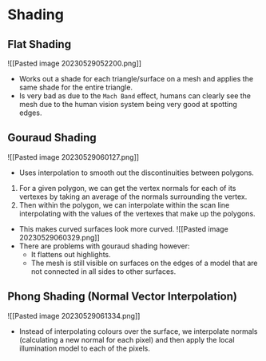 # Shading

## Flat Shading
![[Pasted image 20230529052200.png]]
* Works out a shade for each triangle/surface on a mesh and applies the same shade for the entire triangle.
* Is very bad as due to the `Mach Band` effect, humans can clearly see the mesh due to the human vision system being very good at spotting edges.

## Gouraud Shading
![[Pasted image 20230529060127.png]]
* Uses interpolation to smooth out the discontinuities between polygons.
1. For a given polygon, we can get the vertex normals for each of its vertexes by taking an average of the normals surrounding the vertex.
2. Then within the polygon, we can interpolate within the scan line interpolating with the values of the vertexes that make up the polygons.
* This makes curved surfaces look more curved.
![[Pasted image 20230529060329.png]]
* There are problems with gouraud shading however: 
	* It flattens out highlights.
	* The mesh is still visible on surfaces on the edges of a model that are not connected in all sides to other surfaces.

## Phong Shading (Normal Vector Interpolation)
![[Pasted image 20230529061334.png]]
* Instead of interpolating colours over the surface, we interpolate normals (calculating a new normal for each pixel) and then apply the local illumination model to each of the pixels.